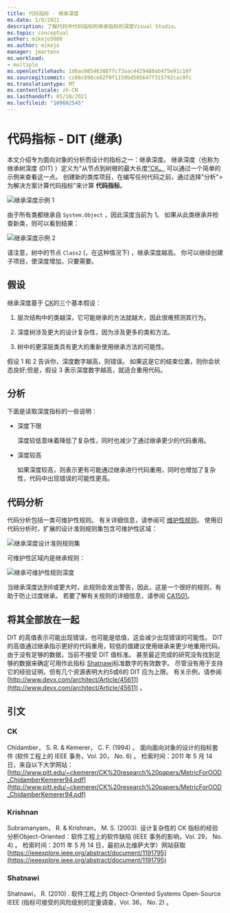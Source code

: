 ```yaml
---
title: 代码指标 - 继承深度
ms.date: 1/8/2021
description: 了解代码中代码指标的继承指标的深度Visual Studio。
ms.topic: conceptual
author: mikejo5000
ms.author: mikejo
manager: jmartens
ms.workload:
- multiple
ms.openlocfilehash: 1d6ac085463087fc73aac4429488ab475e91c10f
ms.sourcegitcommit: cc66c898ce82f9f1159bd505647f315792cac9fc
ms.translationtype: MT
ms.contentlocale: zh-CN
ms.lasthandoff: 05/10/2021
ms.locfileid: "109682545"
---
```

# <a name="code-metrics---depth-of-inheritance-dit"></a>代码指标 - DIT (继承) 

本文介绍专为面向对象的分析而设计的指标之一：继承深度。 继承深度（也称为继承树深度 (DIT) ）定义为"从节点到树根的最大长度["CK。](#ck) 可以通过一个简单的示例来查看这一点。 创建新的类库项目，在编写任何代码之前，通过选择"分析">为解决方案计算代码指标"来计算 **代码指标**。

![继承深度示例 1](media/depth-of-inheritance-example-1.png)

由于所有类都继承自 `System.Object` ，因此深度当前为 1。 如果从此类继承并检查新类，则可以看到结果：

![继承深度示例 2](media/depth-of-inheritance-example-2.png)

请注意，树中的节点 `Class2` (，在这种情况下) ，继承深度越高。 你可以继续创建子项目，使深度增加，只要需要。

## <a name="assumptions"></a>假设

继承深度基于 [CK](#ck)的三个基本假设：

1. 层次结构中的类越深，它可能继承的方法就越大，因此很难预测其行为。

2. 深度树涉及更大的设计复杂性，因为涉及更多的类和方法。

3. 树中的更深层类具有更大的重新使用继承方法的可能性。

假设 1 和 2 告诉你，深度数字越高，则错误。 如果这是它的结束位置，则你会状态良好;但是，假设 3 表示深度数字越高，就适合重用代码。

## <a name="analysis"></a>分析

下面是读取深度指标的一些说明：

- 深度下限

  深度较低意味着降低了复杂性，同时也减少了通过继承更少的代码重用。

- 深度较高

  如果深度较高，则表示更有可能通过继承进行代码重用，同时也增加了复杂性，代码中出现错误的可能性更高。

## <a name="code-analysis"></a>代码分析

代码分析包括一类可维护性规则。 有关详细信息，请参阅可 [维护性规则](/dotnet/fundamentals/code-analysis/quality-rules/maintainability-warnings)。 使用旧代码分析时，扩展的设计准则规则集包含可维护性区域：

![继承深度设计准则规则集](media/depth-of-inheritance-design-guidelines.png)

可维护性区域内是继承规则：

![继承可维护性规则深度](media/depth-of-inheritance-maintainability-rule.png)

当继承深度达到6或更大时，此规则会发出警告，因此，这是一个很好的规则，有助于防止过度继承。 若要了解有关规则的详细信息，请参阅 [CA1501](/dotnet/fundamentals/code-analysis/quality-rules/ca1501)。

## <a name="putting-it-all-together"></a>将其全部放在一起

DIT 的高值表示可能出现错误，也可能是低值，这会减少出现错误的可能性。 DIT 的高值通过继承指示更好的代码重用，较低的值建议使用继承来更少地重用代码。 由于没有足够的数据，当前不接受 DIT 值标准。 甚至最近完成的研究没有找到足够的数据来确定可用作此指标 [Shatnawi](#shatnawi)标准数字的有效数字。 尽管没有用于支持它的经验证明，但有几个资源表明大约5或6的 DIT 应为上限。 有关示例，请参阅 [http://www.devx.com/architect/Article/45611](http://www.devx.com/architect/Article/45611) 。

## <a name="citations"></a>引文

### <a name="ck"></a>CK

Chidamber， S. R. & Kemerer， C. F.  (1994) 。 面向面向对象的设计的指标套件 (软件工程上的 IEEE 事务，Vol. 20， No. 6) 。 检索时间：2011 年 5 月 14 日，来自以下大学网站： [http://www.pitt.edu/~ckemerer/CK%20research%20papers/MetricForOOD_ChidamberKemerer94.pdf](http://www.pitt.edu/~ckemerer/CK%20research%20papers/MetricForOOD_ChidamberKemerer94.pdf)

### <a name="krishnan"></a>Krishnan

Subramanyam， R. & Krishnan， M. S. (2003). 设计复杂性的 CK 指标的经验分析Object-Oriented：软件工程上的软件缺陷 (IEEE 事务的影响，Vol. 29， No. 4) 。 检索时间：2011 年 5 月 14 日，最初从北维萨大学）网站获取 [https://ieeexplore.ieee.org/abstract/document/1191795](https://ieeexplore.ieee.org/abstract/document/1191795)

### <a name="shatnawi"></a>Shatnawi

Shatnawi， R. (2010) . 软件工程上的 Object-Oriented Systems Open-Source IEEE (指标可接受的风险级别的定量调查，Vol. 36， No. 2) 。